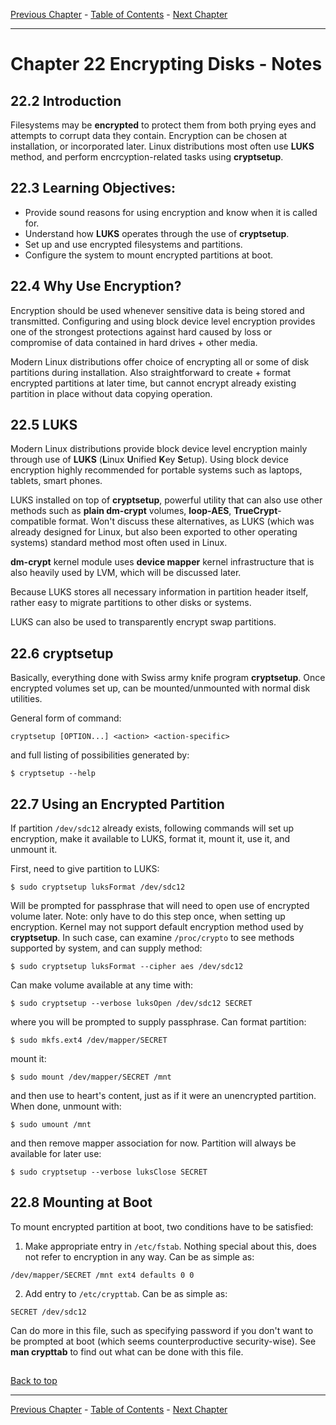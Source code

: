 [Previous Chapter](../Ch21-xfsbtrfs/notes_Ch21.md) - [Table of Contents](../README.md#table-of-contents) - [Next Chapter](../Ch23-lvm/notes_Ch23.md)

---

# Chapter 22 Encrypting Disks - Notes

## 22.2 Introduction
Filesystems may be **encrypted** to protect them from both prying eyes and attempts to corrupt data they contain. Encryption can be chosen at installation, or incorporated later. Linux distributions most often use **LUKS** method, and perform encrcyption-related tasks using **cryptsetup**.

## 22.3 Learning Objectives:
- Provide sound reasons for using encryption and know when it is called for.
- Understand how **LUKS** operates through the use of **cryptsetup**.
- Set up and use encrypted filesystems and partitions.
- Configure the system to mount encrypted partitions at boot.


## 22.4 Why Use Encryption?
Encryption should be used whenever sensitive data is being stored and transmitted. Configuring and using block device level encryption provides one of the strongest protections against hard caused by loss or compromise of data contained in hard drives + other media.

Modern Linux distributions offer choice of encrypting all or some of disk partitions during installation. Also straightforward to create + format encrypted partitions at later time, but cannot encrypt already existing partition in place without data copying operation.


## 22.5 LUKS
Modern Linux distributions provide block device level encryption mainly through use of **LUKS** (<strong>L</strong>inux <strong>U</strong>nified <strong>K</strong>ey <strong>S</strong>etup). Using block device encryption highly recommended for portable systems such as laptops, tablets, smart phones.

LUKS installed on top of **cryptsetup**, powerful utility that can also use other methods such as **plain dm-crypt** volumes, **loop-AES**, **TrueCrypt**-compatible format. Won't discuss these alternatives, as LUKS (which was already designed for Linux, but also been exported to other operating systems) standard method most often used in Linux.

**dm-crypt** kernel module uses **device mapper** kernel infrastructure that is also heavily used by LVM, which will be discussed later.

Because LUKS stores all necessary information in partition header itself, rather easy to migrate partitions to other disks or systems.

LUKS can also be used to transparently encrypt swap partitions.


## 22.6 cryptsetup
Basically, everything done with Swiss army knife program **cryptsetup**. Once encrypted volumes set up, can be mounted/unmounted with normal disk utilities.

General form of command:
```shell
cryptsetup [OPTION...] <action> <action-specific>
```
and full listing of possibilities generated by:
```shell
$ cryptsetup --help
```

## 22.7 Using an Encrypted Partition
If partition `/dev/sdc12` already exists, following commands will set up encryption, make it available to LUKS, format it, mount it, use it, and unmount it.

First, need to give partition to LUKS:
```shell
$ sudo cryptsetup luksFormat /dev/sdc12
```

Will be prompted for passphrase that will need to open use of encrypted volume later. Note: only have to do this step once, when setting up encryption. Kernel may not support default encryption method used by **cryptsetup**. In such case, can examine `/proc/crypto` to see methods supported by system, and can supply method:
```shell
$ sudo cryptsetup luksFormat --cipher aes /dev/sdc12
```

Can make volume available at any time with:
```shell
$ sudo cryptsetup --verbose luksOpen /dev/sdc12 SECRET
```
where you will be prompted to supply passphrase. Can format partition:
```shell
$ sudo mkfs.ext4 /dev/mapper/SECRET
```
mount it:
```shell
$ sudo mount /dev/mapper/SECRET /mnt
```
and then use to heart's content, just as if it were an unencrypted partition. When done, unmount with:
```shell
$ sudo umount /mnt
```
and then remove mapper association for now. Partition will always be available for later use:
```shell
$ sudo cryptsetup --verbose luksClose SECRET
```

## 22.8 Mounting at Boot
To mount encrypted partition at boot, two conditions have to be satisfied:
1. Make appropriate entry in `/etc/fstab`. Nothing special about this, does not refer to encryption in any way. Can be as simple as:
  ```shell
  /dev/mapper/SECRET /mnt ext4 defaults 0 0
  ```
2. Add entry to `/etc/crypttab`. Can be as simple as:
  ```shell
  SECRET /dev/sdc12
  ```

Can do more in this file, such as specifying password if you don't want to be prompted at boot (which seems counterproductive security-wise). See **man crypttab** to find out what can be done with this file.

##

[Back to top](#)

---

[Previous Chapter](../Ch21-xfsbtrfs/notes_Ch21.md) - [Table of Contents](../README.md#table-of-contents) - [Next Chapter](../Ch23-lvm/notes_Ch23.md)
